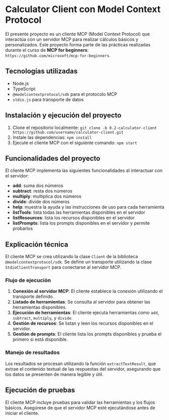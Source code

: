 # Calculator Client con Model Context Protocol

El presente proyecto es un cliente MCP (Model Context Protocol) que interactúa con un servidor MCP para realizar cálculos básicos y personalizados. Este proyecto forma parte de las prácticas realizadas durante el curso de **MCP for beginners**: `https://github.com/microsoft/mcp-for-beginners`.

## Tecnologías utilizadas

*   Node.js
*   TypeScript
*   `@modelcontextprotocol/sdk` para el protocolo MCP
*   `stdio.js` para transporte de datos

## Instalación y ejecución del proyecto

1.  Clone el repositorio localmente: `git clone -b 0.2-calculator-client https://github.com/username/calculator-client.git`
2.  Instale las dependencias: `npm install`
3.  Ejecute el cliente MCP con el siguiente comando: `npm start`

## Funcionalidades del proyecto

El cliente MCP implementa las siguientes funcionalidades al interactuar con el servidor:

*   **add**: suma dos números
*   **subtract**: resta dos números
*   **multiply**: multiplica dos números
*   **divide**: divide dos números
*   **help**: muestra la ayuda y las instrucciones de uso para cada herramienta
*   **listTools**: lista todas las herramientas disponibles en el servidor
*   **listResources**: lista los recursos disponibles en el servidor
*   **listPrompts**: lista los prompts disponibles en el servidor y permite probarlos

## Explicación técnica

El cliente MCP se crea utilizando la clase `Client` de la biblioteca `@modelcontextprotocol/sdk`. Se define un transporte utilizando la clase `StdioClientTransport` para conectarse al servidor MCP.

### Flujo de ejecución

1. **Conexión al servidor MCP**: El cliente establece la conexión utilizando el transporte definido.
2. **Listado de herramientas**: Se consulta al servidor para obtener las herramientas disponibles.
3. **Ejecución de herramientas**: El cliente ejecuta herramientas como `add`, `subtract`, `multiply`, y `divide`.
4. **Gestión de recursos**: Se listan y leen los recursos disponibles en el servidor.
5. **Gestión de prompts**: El cliente lista los prompts disponibles y prueba el primero si está disponible.

### Manejo de resultados

Los resultados se procesan utilizando la función `extractTextResult`, que extrae el contenido textual de las respuestas del servidor, asegurando que los datos se presenten de manera legible y útil.

## Ejecución de pruebas

El cliente MCP incluye pruebas para validar las herramientas y los flujos básicos. Asegúrese de que el servidor MCP esté ejecutándose antes de iniciar el cliente.